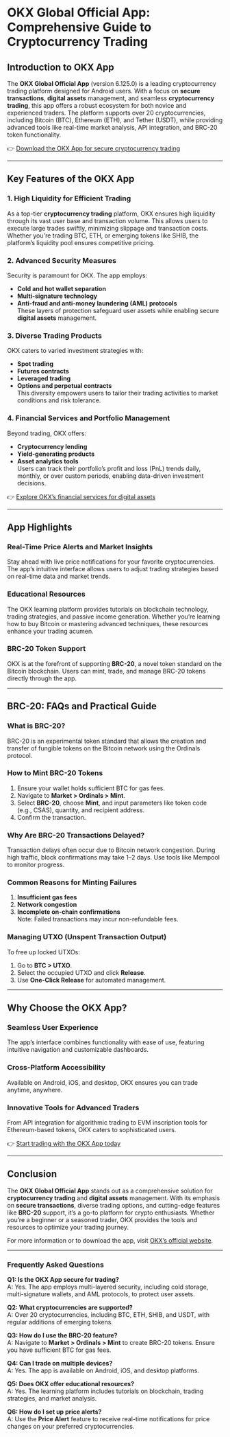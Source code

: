 # OKX Global Official App: Comprehensive Guide to Cryptocurrency Trading  

## Introduction to OKX App  

The **OKX Global Official App** (version 6.125.0) is a leading cryptocurrency trading platform designed for Android users. With a focus on **secure transactions**, **digital assets** management, and seamless **cryptocurrency trading**, this app offers a robust ecosystem for both novice and experienced traders. The platform supports over 20 cryptocurrencies, including Bitcoin (BTC), Ethereum (ETH), and Tether (USDT), while providing advanced tools like real-time market analysis, API integration, and BRC-20 token functionality.  

👉 [Download the OKX App for secure cryptocurrency trading](https://bit.ly/okx-bonus)  

---

## Key Features of the OKX App  

### 1. High Liquidity for Efficient Trading  
As a top-tier **cryptocurrency trading** platform, OKX ensures high liquidity through its vast user base and transaction volume. This allows users to execute large trades swiftly, minimizing slippage and transaction costs. Whether you're trading BTC, ETH, or emerging tokens like SHIB, the platform’s liquidity pool ensures competitive pricing.  

### 2. Advanced Security Measures  
Security is paramount for OKX. The app employs:  
- **Cold and hot wallet separation**  
- **Multi-signature technology**  
- **Anti-fraud and anti-money laundering (AML) protocols**  
These layers of protection safeguard user assets while enabling secure **digital assets** management.  

### 3. Diverse Trading Products  
OKX caters to varied investment strategies with:  
- **Spot trading**  
- **Futures contracts**  
- **Leveraged trading**  
- **Options and perpetual contracts**  
This diversity empowers users to tailor their trading activities to market conditions and risk tolerance.  

### 4. Financial Services and Portfolio Management  
Beyond trading, OKX offers:  
- **Cryptocurrency lending**  
- **Yield-generating products**  
- **Asset analytics tools**  
Users can track their portfolio’s profit and loss (PnL) trends daily, monthly, or over custom periods, enabling data-driven investment decisions.  

👉 [Explore OKX’s financial services for digital assets](https://bit.ly/okx-bonus)  

---

## App Highlights  

### Real-Time Price Alerts and Market Insights  
Stay ahead with live price notifications for your favorite cryptocurrencies. The app’s intuitive interface allows users to adjust trading strategies based on real-time data and market trends.  

### Educational Resources  
The OKX learning platform provides tutorials on blockchain technology, trading strategies, and passive income generation. Whether you’re learning how to buy Bitcoin or mastering advanced techniques, these resources enhance your trading acumen.  

### BRC-20 Token Support  
OKX is at the forefront of supporting **BRC-20**, a novel token standard on the Bitcoin blockchain. Users can mint, trade, and manage BRC-20 tokens directly through the app.  

---

## BRC-20: FAQs and Practical Guide  

### What is BRC-20?  
BRC-20 is an experimental token standard that allows the creation and transfer of fungible tokens on the Bitcoin network using the Ordinals protocol.  

### How to Mint BRC-20 Tokens  
1. Ensure your wallet holds sufficient BTC for gas fees.  
2. Navigate to **Market > Ordinals > Mint**.  
3. Select **BRC-20**, choose **Mint**, and input parameters like token code (e.g., CSAS), quantity, and recipient address.  
4. Confirm the transaction.  

### Why Are BRC-20 Transactions Delayed?  
Transaction delays often occur due to Bitcoin network congestion. During high traffic, block confirmations may take 1–2 days. Use tools like Mempool to monitor progress.  

### Common Reasons for Minting Failures  
1. **Insufficient gas fees**  
2. **Network congestion**  
3. **Incomplete on-chain confirmations**  
Note: Failed transactions may incur non-refundable fees.  

### Managing UTXO (Unspent Transaction Output)  
To free up locked UTXOs:  
1. Go to **BTC > UTXO**.  
2. Select the occupied UTXO and click **Release**.  
3. Use **One-Click Release** for automated management.  

---

## Why Choose the OKX App?  

### Seamless User Experience  
The app’s interface combines functionality with ease of use, featuring intuitive navigation and customizable dashboards.  

### Cross-Platform Accessibility  
Available on Android, iOS, and desktop, OKX ensures you can trade anytime, anywhere.  

### Innovative Tools for Advanced Traders  
From API integration for algorithmic trading to EVM inscription tools for Ethereum-based tokens, OKX caters to sophisticated users.  

👉 [Start trading with the OKX App today](https://bit.ly/okx-bonus)  

---

## Conclusion  

The **OKX Global Official App** stands out as a comprehensive solution for **cryptocurrency trading** and **digital assets** management. With its emphasis on **secure transactions**, diverse trading options, and cutting-edge features like **BRC-20** support, it’s a go-to platform for crypto enthusiasts. Whether you’re a beginner or a seasoned trader, OKX provides the tools and resources to optimize your trading journey.  

For more information or to download the app, visit [OKX’s official website](https://bit.ly/okx-bonus).  

---

### Frequently Asked Questions  

**Q1: Is the OKX App secure for trading?**  
A: Yes. The app employs multi-layered security, including cold storage, multi-signature wallets, and AML protocols, to protect user assets.  

**Q2: What cryptocurrencies are supported?**  
A: Over 20 cryptocurrencies, including BTC, ETH, SHIB, and USDT, with regular additions of emerging tokens.  

**Q3: How do I use the BRC-20 feature?**  
A: Navigate to **Market > Ordinals > Mint** to create BRC-20 tokens. Ensure you have sufficient BTC for gas fees.  

**Q4: Can I trade on multiple devices?**  
A: Yes. The app is available on Android, iOS, and desktop platforms.  

**Q5: Does OKX offer educational resources?**  
A: Yes. The learning platform includes tutorials on blockchain, trading strategies, and market analysis.  

**Q6: How do I set up price alerts?**  
A: Use the **Price Alert** feature to receive real-time notifications for price changes on your preferred cryptocurrencies.